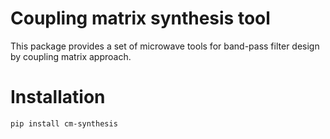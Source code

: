 Coupling matrix synthesis tool
==============================

This package provides a set of microwave tools for band-pass filter
design by coupling matrix approach.

# Installation
```bash
pip install cm-synthesis
```

